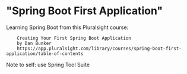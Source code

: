 # "Spring Boot First Application"

Learning Spring Boot from this Pluralsight course:  
```
    Creating Your First Spring Boot Application  
    by Dan Bunker  
    https://app.pluralsight.com/library/courses/spring-boot-first-application/table-of-contents
```

Note to self: use Spring Tool Suite 
